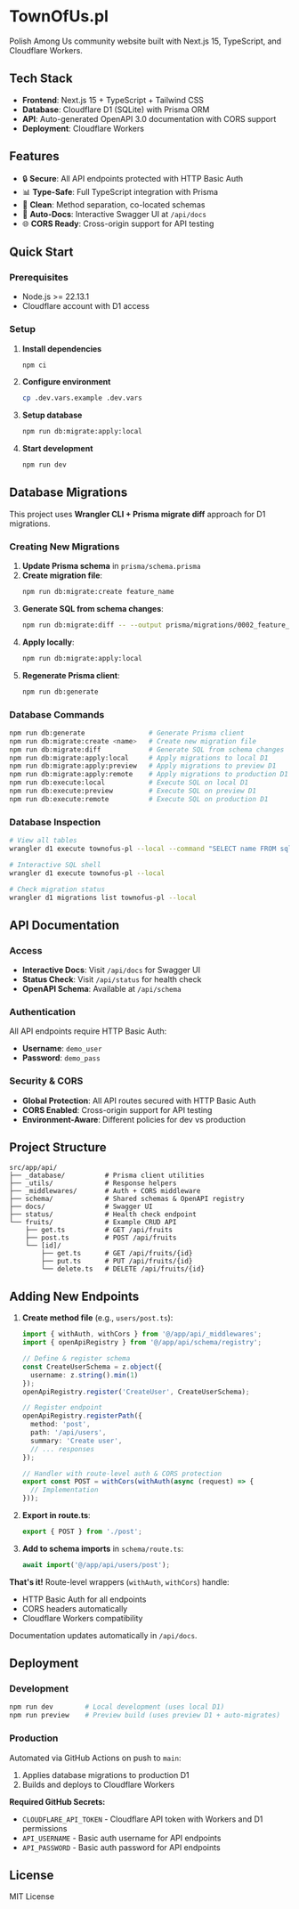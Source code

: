 # TownOfUs.pl

Polish Among Us community website built with Next.js 15, TypeScript, and Cloudflare Workers.

## Tech Stack

- **Frontend**: Next.js 15 + TypeScript + Tailwind CSS
- **Database**: Cloudflare D1 (SQLite) with Prisma ORM
- **API**: Auto-generated OpenAPI 3.0 documentation with CORS support
- **Deployment**: Cloudflare Workers

## Features

- 🔒 **Secure**: All API endpoints protected with HTTP Basic Auth
- 📊 **Type-Safe**: Full TypeScript integration with Prisma
- 🚀 **Clean**: Method separation, co-located schemas
- 📖 **Auto-Docs**: Interactive Swagger UI at `/api/docs`
- 🌐 **CORS Ready**: Cross-origin support for API testing

## Quick Start

### Prerequisites
- Node.js >= 22.13.1
- Cloudflare account with D1 access

### Setup

1. **Install dependencies**
   ```bash
   npm ci
   ```

2. **Configure environment**
   ```bash
   cp .dev.vars.example .dev.vars
   ```

3. **Setup database**
   ```bash
   npm run db:migrate:apply:local
   ```

4. **Start development**
   ```bash
   npm run dev
   ```

## Database Migrations

This project uses **Wrangler CLI + Prisma migrate diff** approach for D1 migrations.

### Creating New Migrations

1. **Update Prisma schema** in `prisma/schema.prisma`
2. **Create migration file**:
   ```bash
   npm run db:migrate:create feature_name
   ```
3. **Generate SQL from schema changes**:
   ```bash
   npm run db:migrate:diff -- --output prisma/migrations/0002_feature_name.sql
   ```
4. **Apply locally**:
   ```bash
   npm run db:migrate:apply:local
   ```
5. **Regenerate Prisma client**:
   ```bash
   npm run db:generate
   ```

### Database Commands

```bash
npm run db:generate                # Generate Prisma client
npm run db:migrate:create <name>   # Create new migration file
npm run db:migrate:diff            # Generate SQL from schema changes
npm run db:migrate:apply:local     # Apply migrations to local D1
npm run db:migrate:apply:preview   # Apply migrations to preview D1
npm run db:migrate:apply:remote    # Apply migrations to production D1
npm run db:execute:local           # Execute SQL on local D1
npm run db:execute:preview         # Execute SQL on preview D1
npm run db:execute:remote          # Execute SQL on production D1
```

### Database Inspection

```bash
# View all tables
wrangler d1 execute townofus-pl --local --command "SELECT name FROM sqlite_master WHERE type='table';"

# Interactive SQL shell
wrangler d1 execute townofus-pl --local

# Check migration status
wrangler d1 migrations list townofus-pl --local
```

## API Documentation

### Access
- **Interactive Docs**: Visit `/api/docs` for Swagger UI
- **Status Check**: Visit `/api/status` for health check
- **OpenAPI Schema**: Available at `/api/schema`

### Authentication
All API endpoints require HTTP Basic Auth:
- **Username**: `demo_user`
- **Password**: `demo_pass`

### Security & CORS
- **Global Protection**: All API routes secured with HTTP Basic Auth
- **CORS Enabled**: Cross-origin support for API testing
- **Environment-Aware**: Different policies for dev vs production

## Project Structure

```
src/app/api/
├── _database/          # Prisma client utilities
├── _utils/             # Response helpers
├── _middlewares/       # Auth + CORS middleware
├── schema/             # Shared schemas & OpenAPI registry
├── docs/               # Swagger UI
├── status/             # Health check endpoint
└── fruits/             # Example CRUD API
    ├── get.ts          # GET /api/fruits
    ├── post.ts         # POST /api/fruits
    └── [id]/
        ├── get.ts      # GET /api/fruits/{id}
        ├── put.ts      # PUT /api/fruits/{id}
        └── delete.ts   # DELETE /api/fruits/{id}
```

## Adding New Endpoints

1. **Create method file** (e.g., `users/post.ts`):
   ```typescript
   import { withAuth, withCors } from '@/app/api/_middlewares';
   import { openApiRegistry } from '@/app/api/schema/registry';

   // Define & register schema
   const CreateUserSchema = z.object({
     username: z.string().min(1)
   });
   openApiRegistry.register('CreateUser', CreateUserSchema);

   // Register endpoint
   openApiRegistry.registerPath({
     method: 'post',
     path: '/api/users',
     summary: 'Create user',
     // ... responses
   });

   // Handler with route-level auth & CORS protection
   export const POST = withCors(withAuth(async (request) => {
     // Implementation
   }));
   ```

2. **Export in route.ts**:
   ```typescript
   export { POST } from './post';
   ```

3. **Add to schema imports** in `schema/route.ts`:
   ```typescript
   await import('@/app/api/users/post');
   ```

**That's it!** Route-level wrappers (`withAuth`, `withCors`) handle:
- HTTP Basic Auth for all endpoints
- CORS headers automatically
- Cloudflare Workers compatibility

Documentation updates automatically in `/api/docs`.



## Deployment

### Development
```bash
npm run dev        # Local development (uses local D1)
npm run preview    # Preview build (uses preview D1 + auto-migrates)
```

### Production
Automated via GitHub Actions on push to `main`:
1. Applies database migrations to production D1
2. Builds and deploys to Cloudflare Workers

**Required GitHub Secrets:**
- `CLOUDFLARE_API_TOKEN` - Cloudflare API token with Workers and D1 permissions
- `API_USERNAME` - Basic auth username for API endpoints
- `API_PASSWORD` - Basic auth password for API endpoints

## License

MIT License
